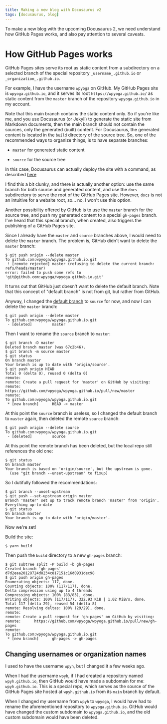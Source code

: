 ```yaml
---
title: Making a new blog with Docusaurus v2
tags: [docusaurus, blog]
---
```


To make a new blog with the upcoming Docusaurus 2, we need understand how GitHub Pages works, and also pay attention to several caveats.

<!--truncate-->

# How GitHub Pages works

GitHub Pages sites serve its root as static content from a subdirectory on a selected branch of the special repository `_username_.github.io` or `_organization_.github.io`.

For example, I have the username `wpyoga` on GitHub. My GitHub Pages site is `wpyoga.github.io`, and it serves its root `https://wpyoga.github.io/` as static content from the `master` branch of the repository `wpyoga.github.io` in my account.

Note that this main branch contains the static content only. So if you're like me, and you use Docusaurus (or Jekyll) to generate the static site from Markdown documents, then the main branch should not contain the sources, only the generated (built) content. For Docusaurus, the generated content is located in the `build` directory of the source tree. So, one of the recommended ways to organize things, is to have separate branches:

- `master` for generated static content

- `source` for the source tree

In this case, Docusaurus can actually deploy the site with a command, as described [here](https://docusaurus.io/docs/deployment#deploying-to-github-pages)

I find this a bit clunky, and there is actually another option: use the same branch for both source and generated content, and use the `docs` subdirectory to serve the root of the GitHub Pages site. However, `docs` is not an intuitive for a website root, so... no, I won't use this option.

Another possibility offered by GitHub is to use the `master` branch for the source tree, and push my generated content to a special `gh-pages` branch. I've heard that this special branch, when created, also triggers the publishing of a GitHub Pages site.

Since I already have the `master` and `source` branches above, I would need to delete the `master` branch. The problem is, GitHub didn't want to delete the `master` branch:

```console
$ git push origin --delete master
To github.com:wpyoga/wpyoga.github.io.git
 ! [remote rejected] master (refusing to delete the current branch: refs/heads/master)
error: failed to push some refs to 'git@github.com:wpyoga/wpyoga.github.io.git'
```

It turns out that GitHub just doesn't want to delete the default branch. Note that this concept of "default branch" is not from git, but rather from GitHub.

Anyway, I changed the [default branch](https://github.com/wpyoga/wpyoga.github.io/settings/branches) to `source` for now, and now I can delete the `master` branch:

```console
$ git push origin --delete master
To github.com:wpyoga/wpyoga.github.io.git
 - [deleted]         master
```

Then I want to rename the `source` branch to `master`:

```console
$ git branch -D master
Deleted branch master (was 67c2b46).
$ git branch -m source master
$ git status
On branch master
Your branch is up to date with 'origin/source'.
$ git push origin HEAD
Total 0 (delta 0), reused 0 (delta 0)
remote: 
remote: Create a pull request for 'master' on GitHub by visiting:
remote:      https://github.com/wpyoga/wpyoga.github.io/pull/new/master
remote: 
To github.com:wpyoga/wpyoga.github.io.git
 * [new branch]      HEAD -> master
```

At this point the `source` branch is useless, so I changed the default branch to `master` again, then deleted the remote `source` branch:

```console
$ git push origin --delete source
To github.com:wpyoga/wpyoga.github.io.git
 - [deleted]         source
```

At this point the remote branch has been deleted, but the local repo still references the old one:

```console
$ git status
On branch master
Your branch is based on 'origin/source', but the upstream is gone.
  (use "git branch --unset-upstream" to fixup)
```

So I dutifully followed the recommendations:

```console
$ git branch --unset-upstream
$ git push --set-upstream origin master
Branch 'master' set up to track remote branch 'master' from 'origin'.
Everything up-to-date
$ git status
On branch master
Your branch is up to date with 'origin/master'.
```

Now we're set!

Build the site:

```console
$ yarn build
```

Then push the `build` directory to a new `gh-pages` branch:

```console
$ git subtree split -P build -b gh-pages
Created branch 'gh-pages'
d7d2eaa20128724d8234c817151c16d0931dec98
$ git push origin gh-pages
Enumerating objects: 117, done.
Counting objects: 100% (117/117), done.
Delta compression using up to 4 threads
Compressing objects: 100% (83/83), done.
Writing objects: 100% (117/117), 322.93 KiB | 1.02 MiB/s, done.
Total 117 (delta 29), reused 54 (delta 8)
remote: Resolving deltas: 100% (29/29), done.
remote: 
remote: Create a pull request for 'gh-pages' on GitHub by visiting:
remote:      https://github.com/wpyoga/wpyoga.github.io/pull/new/gh-pages
remote: 
To github.com:wpyoga/wpyoga.github.io.git
 * [new branch]      gh-pages -> gh-pages
```







## Changing usernames or organization names

I used to have the username `wpyh`, but I changed it a few weeks ago.

When I had the username `wpyh`, if I had created a repository named `wpyh.github.io`, then GitHub would have made a subdomain for me: `wpyh.github.io`. This is a special repo, which serves as the source of the GitHub Pages site hosted at `wpyh.github.io` from its `main` branch by default.

When I changed my username from `wpyh` to `wpyoga`, I would have had to rename the aforementioned repository to `wpyoga.github.io`. GitHub would have changed the custom subdomain to `wpyoga.github.io`, and the old custom subdomain would have been deleted.







